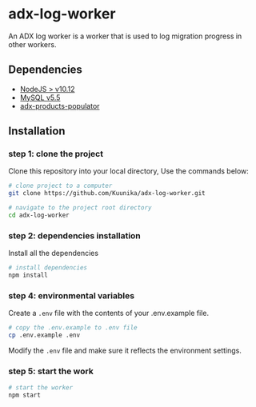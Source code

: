 # adx-log-worker
An ADX log worker is a worker that is used to log migration progress in other workers.

## Dependencies

- [NodeJS > v10.12](https://nodejs.org/en/download/ "node")
- [MySQL v5.5](https://dev.mysql.com/downloads/mysql/ "mysql")
- [adx-products-populator](https://github.com/BaobabHealthTrust/adx-products-populator)


## Installation

### step 1: clone the project

Clone this repository into your local directory, Use the commands below:

```sh
# clone project to a computer
git clone https://github.com/Kuunika/adx-log-worker.git

# navigate to the project root directory
cd adx-log-worker
```

### step 2: dependencies installation

Install all the dependencies

```sh
# install dependencies
npm install
```

### step 4: environmental variables

Create a `.env` file with the contents of your .env.example file.

```sh
# copy the .env.example to .env file
cp .env.example .env
```

Modify the `.env` file and make sure it reflects the environment settings.

### step 5: start the work

```sh
# start the worker
npm start
```
